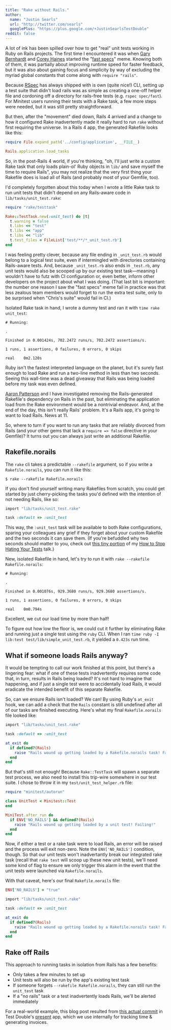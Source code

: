 ```yaml
---
title: "Rake without Rails."
author:
  name: "Justin Searls"
  url: "http://twitter.com/searls"
  googlePlus: "https://plus.google.com/+JustinSearlsTestDouble"
reddit: false
---
```


A lot of ink has been spilled over how to get "real" unit tests working in Ruby
on Rails projects. The first time I encountered it was when [Gary
Bernhardt](https://www.destroyallsoftware.com) and [Corey
Haines](http://coreyhaines.com) started the "[fast
specs](https://www.youtube.com/watch?v=bNn6M2vqxHE)" meme. Knowing both of them,
it was partially about improving runtime speed for faster feedback, but it was
also about gaining focus and simplicity by way of excluding the myriad global
constants that come along with `require "rails"`.

Because [RSpec](http://rspec.info) has always shipped with is own (quite nice!)
CLI, setting up a test suite that didn't load rails was as simple as creating a
one-off helper file and cordoning off a directory for rails-free tests (e.g.
`rspec spec/fast`). For Minitest users running their tests with a Rake task, a
few more steps were needed, but it was still pretty straightforward.

But then, after the "movement" died down, Rails 4 arrived and a change to how it
configured Rake inadvertently made it really hard to run `rake` without first
requiring the universe. In a Rails 4 app, the generated Rakefile looks like
this:

```ruby
require File.expand_path('../config/application', __FILE__)

Rails.application.load_tasks
```

So, in the post-Rails 4 world, if you're thinking, "oh, I'll just write a custom
Rake task that only loads plain-ol' Ruby objects in `lib/` and save myself the
time to require Rails", you may not realize that the very first thing your
Rakefile does is load all of Rails (and probably most of your Gemfile, too).

I'd completely forgotten about this today when I wrote a little Rake task to run
unit tests that didn't depend on any Rails-aware code in
`lib/tasks/unit_test.rake`:

``` ruby
require "rake/testtask"

Rake::TestTask.new(:unit_test) do |t|
  t.warning = false
  t.libs << "test"
  t.libs << "app"
  t.libs << "lib"
  t.test_files = FileList['test/**/*_unit_test.rb']
end
```

I was feeling pretty clever, because any file ending in `_unit_test.rb` would
belong to a logical test suite, even if intermingled with directories
containing Rails-aware tests. And, because `_unit_test.rb` also ends in
`_test.rb`, any unit tests would also be scooped up by our existing test
task—meaning I wouldn't have to futz with CI configuration or, even better,
inform other developers on the project about what I was doing. (That last bit is
important: the number one reason I saw the "fast specs" meme fail in practice
was that less zealous team members would forget to run the extra test suite,
only to be surprised when "Chris's suite" would fail in CI.)

Isolated Rake task in hand, I wrote a dummy test and ran it with `time rake
unit_test`:

```
# Running:

.

Finished in 0.001424s, 702.2472 runs/s, 702.2472 assertions/s.

1 runs, 1 assertions, 0 failures, 0 errors, 0 skips

real	0m2.120s
```

Ruby isn't the fastest interpreted language on the planet, but it's surely fast
enough to load Rake and run a two-line method in less than two seconds. Seeing
this wall-time was a dead giveaway that Rails was being loaded before my task
was even defined.

[Aaron Patterson](https://tenderlovemaking.com) and I have investigated removing
the Rails-generated Rakefile's dependency on Rails in the past, but eliminating
the application load from the Rake environment would be a nontrivial endeavor.
And, at the end of the day, this isn't really Rails' problem. It's a Rails app,
it's going to want to load Rails. News at 11.

So, where to turn if you want to run any tasks that are reliably divorced from
Rails (and your other gems that lack a `require => false` directive in your
Gemfile)? It turns out you can always just write an additional Rakefile.

## Rakefile.norails

The `rake` cli takes a predictable `--rakefile` argument, so if you write a
`Rakefile.norails`, you can run it like this:

```
$ rake --rakefile Rakefile.norails
```

If you don't find yourself writing many Rakefiles from scratch, you could get
started by just cherry-picking the tasks you'd defined with the intention of not
needing Rails, like so:

``` ruby
import "lib/tasks/unit_test.rake"

task :default => :unit_test
```

This way, the `:unit_test` task will be available to both Rake configurations,
sparing your colleagues any grief if they forget about your custom Rakefile and
the two seconds it can save them. (If you're befuddled why two seconds should
matter to you, check out [this tiny portion](https://vimeo.com/145917204#t=1911)
of my [How to Stop Hating Your
Tests](2015-11-16-how-to-stop-hating-your-tests) talk.)

New, isolated Rakefile in  hand, let's try to run it with `rake --rakefile
Rakefile.norails`:

```
# Running:

.

Finished in 0.001076s, 929.3680 runs/s, 929.3680 assertions/s.

1 runs, 1 assertions, 0 failures, 0 errors, 0 skips

real	0m0.794s
```

Excellent, we cut our load time by more than half!

To figure out how low the floor is, we could cut it further by eliminating Rake
and running just a single test using the `ruby` CLI.  When I ran `time ruby -I
lib:test test/lib/simple_unit_test.rb`, it yielded a `0.423s` run time.

## What if someone loads Rails anyway?

It would be tempting to call our work finished at this point, but there's a
lingering fear: what if one of these tests inadvertently requires some code
that, in turn, results in Rails being loaded? It's not hard to imagine that
happening, and if just a single test were to accidentally load Rails, it would
eradicate the intended benefit of this separate Rakefile.

So, can we ensure Rails isn't loaded? We can! By using Ruby's `at_exit` hook, we
can add a check that the `Rails` constant is still undefined after all of our
tasks are finished executing. Here's what my final `Rakefile.norails` file
looked like:

``` ruby
import "lib/tasks/unit_test.rake"

task :default => :unit_test

at_exit do
  if defined?(Rails)
    raise "Rails wound up getting loaded by a Rakefile.norails task! Failing!"
  end
end
```

But that's still not enough! Because `Rake::TestTask` will spawn a separate test
process, we also need to install this trip-wire somewhere in our test suite. I
chose to throw it in my `test/unit_test_helper.rb` file:

``` ruby
require "minitest/autorun"

class UnitTest < Minitest::Test
end

MiniTest.after_run do
  if ENV['NO_RAILS'] && defined?(Rails)
    raise "Rails wound up getting loaded by a unit test! Failing!"
  end
end
```

Now, if either a test or a rake task were to load Rails, an error will be
raised and the process will exit non-zero. Note the `ENV['NO_RAILS']` condition,
though. So that our unit tests won't inadvertantly break our integrated rake
task (recall that `rake test` will scoop up these new unit tests), we'll need
some kind of flag to ensure we only trigger this alarm in the event that the
unit tests were launched via `Rakefile.norails`.

With that caveat, here's our final `Rakefile.norails` file:

``` ruby
ENV['NO_RAILS'] = "true"

import "lib/tasks/unit_test.rake"

task :default => :unit_test

at_exit do
  if defined?(Rails)
    raise "Rails wound up getting loaded by a Rakefile.norails task! Failing!"
  end
end
```

## Rake off Rails

This approach to running tasks in isolation from Rails has a few benefits:

* Only takes a few minutes to set up
* Unit tests will also be run by the app's existing test task
* If someone forgets `--rakefile Rakefile.norails`, they can still run the
  `unit_test` task
* If a "no rails" task or a test inadvertently loads Rails, we'll be alerted
  immediately

For a real-world example, this blog post resulted from [this actual
commit](https://github.com/testdouble/present/commit/75c08cda795fa8c24826358f67649096940d68a0)
in Test Double's [present](https://github.com/testdouble/present) app, which we
use internally for tracking time & generating invoices.

